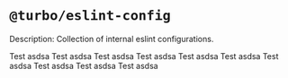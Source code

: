 # `@turbo/eslint-config`

Description:
Collection of internal eslint configurations.


Test asdsa
Test asdsa
Test asdsa
Test asdsa
Test asdsa
Test asdsa
Test asdsa
Test asdsa
Test asdsa
Test asdsa
